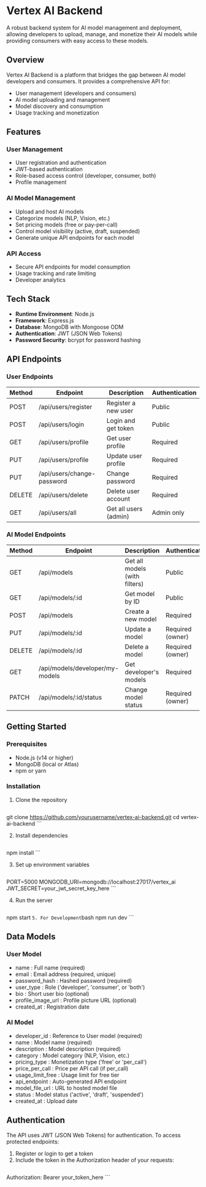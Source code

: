 # Vertex AI Backend

A robust backend system for AI model management and deployment, allowing developers to upload, manage, and monetize their AI models while providing consumers with easy access to these models.

## Overview

Vertex AI Backend is a platform that bridges the gap between AI model developers and consumers. It provides a comprehensive API for:

- User management (developers and consumers)
- AI model uploading and management
- Model discovery and consumption
- Usage tracking and monetization

## Features

### User Management
- User registration and authentication
- JWT-based authentication
- Role-based access control (developer, consumer, both)
- Profile management

### AI Model Management
- Upload and host AI models
- Categorize models (NLP, Vision, etc.)
- Set pricing models (free or pay-per-call)
- Control model visibility (active, draft, suspended)
- Generate unique API endpoints for each model

### API Access
- Secure API endpoints for model consumption
- Usage tracking and rate limiting
- Developer analytics

## Tech Stack

- **Runtime Environment**: Node.js
- **Framework**: Express.js
- **Database**: MongoDB with Mongoose ODM
- **Authentication**: JWT (JSON Web Tokens)
- **Password Security**: bcrypt for password hashing

## API Endpoints

### User Endpoints

| Method | Endpoint | Description | Authentication |
|--------|----------|-------------|----------------|
| POST | /api/users/register | Register a new user | Public |
| POST | /api/users/login | Login and get token | Public |
| GET | /api/users/profile | Get user profile | Required |
| PUT | /api/users/profile | Update user profile | Required |
| PUT | /api/users/change-password | Change password | Required |
| DELETE | /api/users/delete | Delete user account | Required |
| GET | /api/users/all | Get all users (admin) | Admin only |

### AI Model Endpoints

| Method | Endpoint | Description | Authentication |
|--------|----------|-------------|----------------|
| GET | /api/models | Get all models (with filters) | Public |
| GET | /api/models/:id | Get model by ID | Public |
| POST | /api/models | Create a new model | Required |
| PUT | /api/models/:id | Update a model | Required (owner) |
| DELETE | /api/models/:id | Delete a model | Required (owner) |
| GET | /api/models/developer/my-models | Get developer's models | Required |
| PATCH | /api/models/:id/status | Change model status | Required (owner) |

## Getting Started

### Prerequisites

- Node.js (v14 or higher)
- MongoDB (local or Atlas)
- npm or yarn

### Installation

1. Clone the repository
    ```bash
git clone https://github.com/yourusername/vertex-ai-backend.git
cd vertex-ai-backend
    ```

2. Install dependencies
    ```bash
npm install
    ```

3. Set up environment variables
    ```bash
PORT=5000
MONGODB_URI=mongodb://localhost:27017/vertex_ai
JWT_SECRET=your_jwt_secret_key_here
    ``` 

4. Run the server
    ```bash
npm start
    ```
5. For Development
    ```bash
npm run dev
    ```
## Data Models
### User Model
- name : Full name (required)
- email : Email address (required, unique)
- password_hash : Hashed password (required)
- user_type : Role ('developer', 'consumer', or 'both')
- bio : Short user bio (optional)
- profile_image_url : Profile picture URL (optional)
- created_at : Registration date

### AI Model
- developer_id : Reference to User model (required)
- name : Model name (required)
- description : Model description (required)
- category : Model category (NLP, Vision, etc.)
- pricing_type : Monetization type ('free' or 'per_call')
- price_per_call : Price per API call (if per_call)
- usage_limit_free : Usage limit for free tier
- api_endpoint : Auto-generated API endpoint
- model_file_url : URL to hosted model file
- status : Model status ('active', 'draft', 'suspended')
- created_at : Upload date

## Authentication
The API uses JWT (JSON Web Tokens) for authentication. To access protected endpoints:

1. Register or login to get a token
2. Include the token in the Authorization header of your requests:
    ```bash
Authorization: Bearer your_token_here
    ```